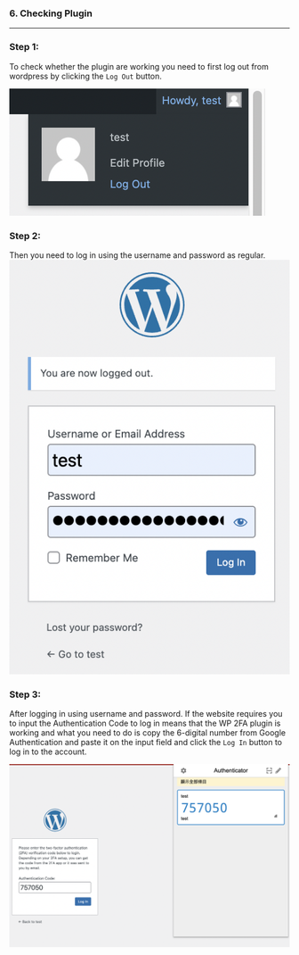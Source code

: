 ### **6. Checking Plugin**
---

### **Step 1:**
To check whether the plugin are working you need to first log out from wordpress by clicking the `Log Out` button.

![Image](./assets/LogOutWP.png)

### **Step 2:**
Then you need to log in using the username and password as regular.
![Image](./assets/LoginWP.png)

### **Step 3:**
After logging in using username and password. If the website requires you to input the Authentication Code to log in means that the WP 2FA plugin is working and what you need to do is copy the 6-digital number from Google Authentication and paste it on the input field and click the `Log In` button to log in to the account.

![Image](./assets/2FALogin.png)
